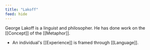 ```yaml
---
title: "Lakoff"
feed: hide
---
```


George Lakoff is a linguist and philosopher. He has done work on the [[Concept]] of the [[Metaphor]]. 

- An individual's [[Experience]] is framed through [[Language]]. 